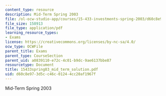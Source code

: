 ```yaml
---
content_type: resource
description: Mid-Term Spring 2003
file: /ol-ocw-studio-app/courses/15-433-investments-spring-2003/d60c8e973d5cc46c01244cc20af1967f_15433spring03_mid_term_solution.pdf
file_size: 158913
file_type: application/pdf
learning_resource_types:
- Exams
license: https://creativecommons.org/licenses/by-nc-sa/4.0/
ocw_type: OCWFile
parent_title: Exams
parent_type: CourseSection
parent_uid: a0839110-e72c-4c01-b9dc-9ae6137bbe87
resourcetype: Document
title: 15433spring03_mid_term_solution.pdf
uid: d60c8e97-3d5c-c46c-0124-4cc20af1967f
---
```

Mid-Term Spring 2003